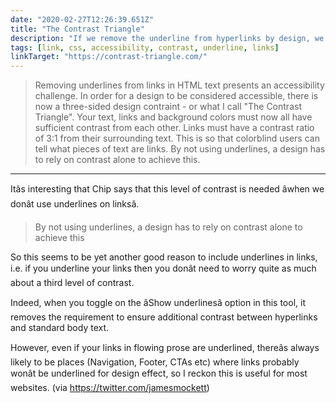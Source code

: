```yaml
---
date: "2020-02-27T12:26:39.651Z"
title: "The Contrast Triangle"
description: "If we remove the underline from hyperlinks by design, we introduce a third contrast requirement â the contrast between link text and standard body text. "
tags: [link, css, accessibility, contrast, underline, links]
linkTarget: "https://contrast-triangle.com/"
---
```

> Removing underlines from links in HTML text presents an accessibility challenge. In order for a design to be considered accessible, there is now a three-sided design contraint - or what I call "The Contrast Triangle". Your text, links and background colors must now all have sufficient contrast from each other. Links must have a contrast ratio of 3:1 from their surrounding text. This is so that colorblind users can tell what pieces of text are links. By not using underlines, a design has to rely on contrast alone to achieve this.
---

Itâs interesting that Chip says that this level of contrast is needed âwhen we donât use underlines on linksâ.

> By not using underlines, a design has to rely on contrast alone to achieve this 

So this seems to be yet another good reason to include underlines in links, i.e. if you underline your links then you donât need to worry quite as much about a third level of contrast.

Indeed, when you toggle on the âShow underlinesâ option in this tool, it removes the requirement to ensure additional contrast between hyperlinks and standard body text.

However, even if your links in flowing prose are underlined, thereâs always likely to be places (Navigation, Footer, CTAs etc) where links probably wonât be underlined for design effect, so I reckon this is useful for most websites. (via https://twitter.com/jamesmockett)